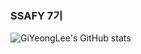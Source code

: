 ### SSAFY 7기

![GiYeongLee's GitHub stats](https://github-readme-stats.vercel.app/api?username=GiYeongLee&show_icons=true&theme=radical)
